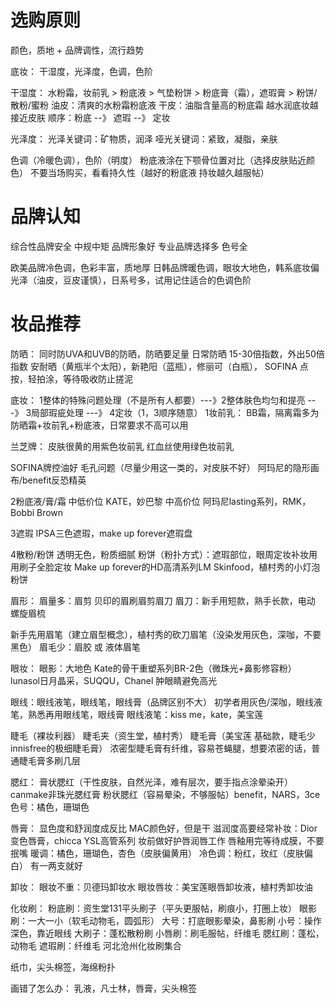 # 选购原则
颜色，质地 + 品牌调性，流行趋势

底妆：
干湿度，光泽度，色调，色阶

干湿度：
水粉霜，妆前乳 > 粉底液 > 气垫粉饼 > 粉底膏（霜），遮瑕膏 > 粉饼/散粉/蜜粉
油皮：清爽的水粉霜粉底液
干皮：油脂含量高的粉底霜
越水润底妆越接近皮肤
顺序：粉底 --》 遮瑕 --》 定妆

光泽度：
光泽关键词：矿物质，润泽
哑光关键词：紧致，凝脂，亲肤

色调（冷暖色调），色阶（明度）
粉底液涂在下颚骨位置对比（选择皮肤贴近颜色）
不要当场购买，看看持久性（越好的粉底液 持妆越久越服帖）


# 品牌认知
综合性品牌安全 中规中矩 品牌形象好
专业品牌选择多 色号全

欧美品牌冷色调，色彩丰富，质地厚
日韩品牌暖色调，眼妆大地色，韩系底妆偏光泽（油皮，豆皮谨慎），日系号多，试用记住适合的色调色阶

# 妆品推荐

防晒：
同时防UVA和UVB的防晒，防晒要足量
日常防晒 15-30倍指数，外出50倍指数
安耐晒（黄瓶半个太阳），新艳阳（蓝瓶），修丽可（白瓶）， SOFINA
点按，轻拍涂，等待吸收防止搓泥

底妆：
1整体的特殊问题处理（不是所有人都要）---》2整体肤色均匀和提亮 ---》 3局部瑕疵处理 ---》 4定妆（1，3顺序随意）
1妆前乳：
BB霜，隔离霜多为防晒霜+妆前乳+粉底液，日常要求不高可以用

兰芝牌：
皮肤很黄的用紫色妆前乳
红血丝使用绿色妆前乳

SOFINA牌控油好
毛孔问题（尽量少用这一类的，对皮肤不好） 阿玛尼的隐形画布/benefit反恐精英

2粉底液/膏/霜
中低价位 KATE，妙巴黎
中高价位 阿玛尼lasting系列，RMK，Bobbi Brown

3遮瑕
IPSA三色遮瑕，make up forever遮瑕盘

4散粉/粉饼
透明无色，粉质细腻
粉饼（粉扑方式）：遮瑕部位，眼周定妆补妆用
用刷子全脸定妆
Make up forever的HD高清系列LM Skinfood，植村秀的小灯泡粉饼

眉形：
眉量多：眉剪
贝印的眉刷眉剪眉刀
眉刀：新手用短款，熟手长款，电动
螺旋眉梳

新手先用眉笔（建立眉型概念），植村秀的砍刀眉笔（没染发用灰色，深咖，不要黑色）
眉毛少：眉胶 或 液体眉笔

眼妆：
眼影：大地色
Kate的骨干重塑系列BR-2色（微珠光+鼻影修容粉）
lunasol日月晶采，SUQQU，Chanel
肿眼睛避免高光

眼线：眼线液笔，眼线笔，眼线膏（品牌区别不大）
初学者用灰色/深咖，眼线液笔，熟悉再用眼线笔，眼线膏
眼线液笔：kiss me，kate，美宝莲

睫毛（裸妆利器）
睫毛夹（资生堂，植村秀）
睫毛膏（美宝莲 基础款，睫毛少 innisfree的极细睫毛膏）
浓密型睫毛膏有纤维，容易苍蝇腿，想要浓密的话，普通睫毛膏多刷几层

腮红：
膏状腮红（干性皮肤，自然光泽，难有层次，要手指点涂晕染开）canmake非珠光腮红膏
粉状腮红（容易晕染，不够服帖）benefit，NARS，3ce
色号：橘色，珊瑚色

唇膏：
显色度和舒润度成反比
MAC颜色好，但是干
滋润度高要经常补妆：Dior变色唇膏，chicca YSL高管系列
妆前做好护唇润唇工作
唇釉用完等待成膜，不要抿嘴
暖调：橘色，珊瑚色，杏色（皮肤偏黄用）
冷色调：粉红，玫红（皮肤偏白）
有一两支就好

卸妆：
眼妆不重：贝德玛卸妆水
眼妆唇妆：美宝莲眼唇卸妆液，植村秀卸妆油

化妆刷：
粉底刷：资生堂131平头刷子（平头更服帖，刷痕小，打圈上妆）
眼影刷：一大一小（软毛动物毛，圆弧形）
大号：打底眼影晕染，鼻影刷
小号：操作深色，靠近眼线
大刷子：蓬松散粉刷
小唇刷：刷毛服帖，纤维毛
腮红刷：蓬松，动物毛
遮瑕刷：纤维毛
河北沧州化妆刷集合

纸巾，尖头棉签，海绵粉扑

画错了怎么办：
乳液，凡士林，唇膏，尖头棉签


